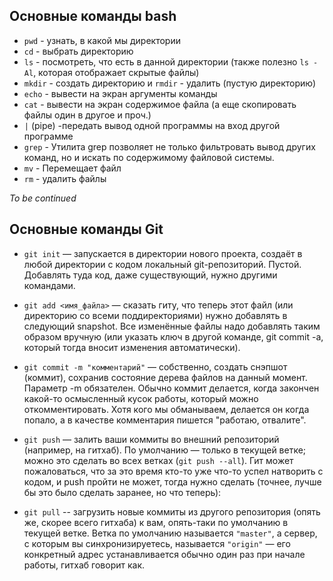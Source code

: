 ## Основные команды bash

* `pwd` - узнать, в какой мы директории
* `cd` - выбрать директорию
* `ls` - посмотреть, что есть в данной директории (также полезно `ls -Al`, которая отображает скрытые файлы)
* `mkdir` - создать директорию и `rmdir` - удалить (пустую директорию)
* `echo` - вывести на экран аргументы команды
* `cat` - вывести на экран содержимое файла (а еще скопировать файлы один в другое и проч.)
* `|` (pipe) -передать вывод одной программы на вход другой программе
* `grep` - Утилита grep позволяет не только фильтровать вывод других команд, но и искать по содержимому файловой системы.
* `mv` - Перемещает файл
* `rm` - удалить файлы

*To be continued*

## Основные команды Git

* `git init` — запускается в директории нового проекта, создаёт в любой директории с кодом локальный git-репозиторий. Пустой. Добавлять туда код, даже существующий, нужно другими командами.

* `git add <имя_файла>` — сказать гиту, что теперь этот файл (или директорию со всеми поддиректориями) нужно добавлять в следующий snapshot. Все изменённые файлы надо добавлять таким образом вручную (или указать ключ в другой команде, git commit -a, который тогда вносит изменения автоматически).

* `git commit -m "комментарий"` — собственно, создать снэпшот (коммит), сохранив состояние дерева файлов на данный момент. Параметр -m обязателен. Обычно коммит делается, когда закончен какой-то осмысленный кусок работы, который можно откомментировать. Хотя кого мы обманываем, делается он когда попало, а в качестве комментария пишется "работаю, отвалите".

* `git push` — залить ваши коммиты во внешний репозиторий (например, на гитхаб). По умолчанию — только в текущей ветке; можно это сделать во всех ветках (`git push --all`). Гит может пожаловаться, что за это время кто-то уже что-то успел натворить с кодом, и push пройти не может, тогда нужно сделать (точнее, лучше бы это было сделать заранее, но что теперь):

* `git pull` -- загрузить новые коммиты из другого репозитория (опять же, скорее всего гитхаба) к вам, опять-таки по умолчанию в текущей ветке. Ветка по умолчанию называется `"master"`, а сервер, с которым вы синхронизируетесь, называется `"origin"` — его конкретный адрес устанавливается обычно один раз при начале работы, гитхаб говорит как.

